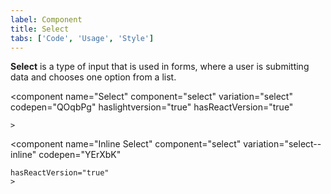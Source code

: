 ```yaml
---
label: Component
title: Select
tabs: ['Code', 'Usage', 'Style']
---
```


<page-intro>**Select** is a type of input that is used in forms, where a user is submitting data and chooses one option from a list.</page-intro>

<component 
    name="Select"
    component="select" 
    variation="select"
    codepen="QOqbPg"
    haslightversion="true"
    hasReactVersion="true"
    
    >
</component>

<component 
    name="Inline Select"
    component="select" 
    variation="select--inline"
    codepen="YErXbK"
    
    hasReactVersion="true"
    >
</component>
